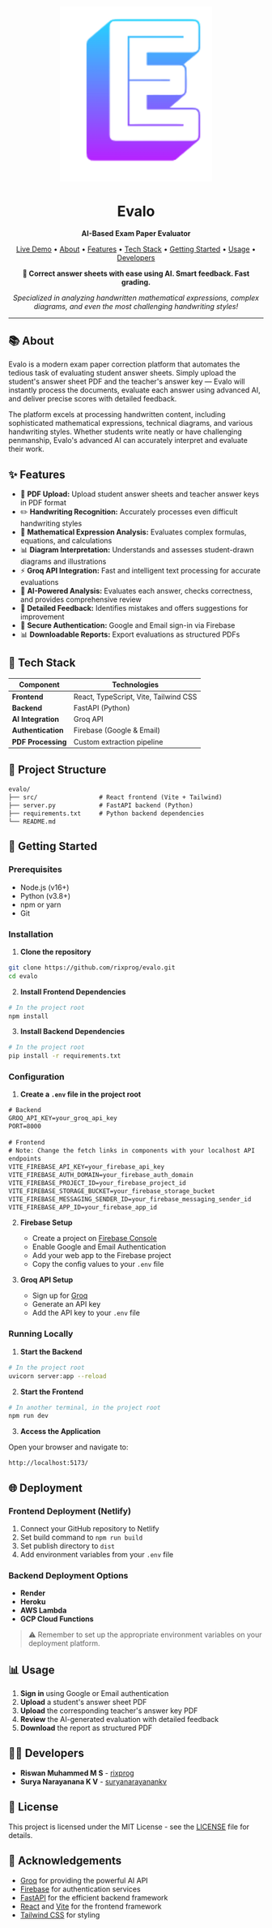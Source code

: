 <p align="center">
  <img src="https://raw.githubusercontent.com/rixprog/evalo/main/public/evalo-logo.png" alt="Evalo Logo" width="300" />
</p>

<h1 align="center">Evalo</h1>
<p align="center"><strong>AI-Based Exam Paper Evaluator</strong></p>

<p align="center">
  <a href="https://evaloai.netlify.app/">Live Demo</a> •
  <a href="#-about">About</a> •
  <a href="#-features">Features</a> •
  <a href="#-tech-stack">Tech Stack</a> •
  <a href="#-getting-started">Getting Started</a> •
  <a href="#-usage">Usage</a> •
  <a href="#-developers">Developers</a>
</p>

<p align="center">
  <strong>🚀 Correct answer sheets with ease using AI. Smart feedback. Fast grading.</strong>
</p>

<p align="center">
  <em>Specialized in analyzing handwritten mathematical expressions, complex diagrams, and even the most challenging handwriting styles!</em>
</p>

---

## 📚 About

Evalo is a modern exam paper correction platform that automates the tedious task of evaluating student answer sheets. Simply upload the student's answer sheet PDF and the teacher's answer key — Evalo will instantly process the documents, evaluate each answer using advanced AI, and deliver precise scores with detailed feedback.

The platform excels at processing handwritten content, including sophisticated mathematical expressions, technical diagrams, and various handwriting styles. Whether students write neatly or have challenging penmanship, Evalo's advanced AI can accurately interpret and evaluate their work.

## ✨ Features

- 📄 **PDF Upload:** Upload student answer sheets and teacher answer keys in PDF format
- ✏️ **Handwriting Recognition:** Accurately processes even difficult handwriting styles
- 🧮 **Mathematical Expression Analysis:** Evaluates complex formulas, equations, and calculations
- 📊 **Diagram Interpretation:** Understands and assesses student-drawn diagrams and illustrations
- ⚡ **Groq API Integration:** Fast and intelligent text processing for accurate evaluations
- 🧠 **AI-Powered Analysis:** Evaluates each answer, checks correctness, and provides comprehensive review
- 💬 **Detailed Feedback:** Identifies mistakes and offers suggestions for improvement
- 🔐 **Secure Authentication:** Google and Email sign-in via Firebase
- 📊 **Downloadable Reports:** Export evaluations as structured PDFs

## 🔧 Tech Stack

| Component | Technologies |
|-----------|-------------|
| **Frontend** | React, TypeScript, Vite, Tailwind CSS |
| **Backend** | FastAPI (Python) |
| **AI Integration** | Groq API |
| **Authentication** | Firebase (Google & Email) |
| **PDF Processing** | Custom extraction pipeline |

## 📁 Project Structure

```
evalo/
├── src/                 # React frontend (Vite + Tailwind)
├── server.py            # FastAPI backend (Python)
├── requirements.txt     # Python backend dependencies
└── README.md
```

## 🚀 Getting Started

### Prerequisites

- Node.js (v16+)
- Python (v3.8+)
- npm or yarn
- Git

### Installation

1. **Clone the repository**

```bash
git clone https://github.com/rixprog/evalo.git
cd evalo
```

2. **Install Frontend Dependencies**

```bash
# In the project root
npm install
```

3. **Install Backend Dependencies**

```bash
# In the project root
pip install -r requirements.txt
```

### Configuration

1. **Create a `.env` file in the project root**

```
# Backend
GROQ_API_KEY=your_groq_api_key
PORT=8000

# Frontend
# Note: Change the fetch links in components with your localhost API endpoints
VITE_FIREBASE_API_KEY=your_firebase_api_key
VITE_FIREBASE_AUTH_DOMAIN=your_firebase_auth_domain
VITE_FIREBASE_PROJECT_ID=your_firebase_project_id
VITE_FIREBASE_STORAGE_BUCKET=your_firebase_storage_bucket
VITE_FIREBASE_MESSAGING_SENDER_ID=your_firebase_messaging_sender_id
VITE_FIREBASE_APP_ID=your_firebase_app_id
```

2. **Firebase Setup**
   - Create a project on [Firebase Console](https://console.firebase.google.com/)
   - Enable Google and Email Authentication
   - Add your web app to the Firebase project
   - Copy the config values to your `.env` file

3. **Groq API Setup**
   - Sign up for [Groq](https://console.groq.com/)
   - Generate an API key
   - Add the API key to your `.env` file

### Running Locally

1. **Start the Backend**

```bash
# In the project root
uvicorn server:app --reload
```

2. **Start the Frontend**

```bash
# In another terminal, in the project root
npm run dev
```

3. **Access the Application**

Open your browser and navigate to:
```
http://localhost:5173/
```

## 🌐 Deployment

### Frontend Deployment (Netlify)

1. Connect your GitHub repository to Netlify
2. Set build command to `npm run build`
3. Set publish directory to `dist`
4. Add environment variables from your `.env` file

### Backend Deployment Options

- **Render**
- **Heroku**
- **AWS Lambda**
- **GCP Cloud Functions**

> ⚠️ Remember to set up the appropriate environment variables on your deployment platform.

## 📊 Usage

1. **Sign in** using Google or Email authentication
2. **Upload** a student's answer sheet PDF
3. **Upload** the corresponding teacher's answer key PDF
4. **Review** the AI-generated evaluation with detailed feedback
5. **Download** the report as structured PDF

## 👨‍💻 Developers

- **Riswan Muhammed M S** - [rixprog](https://github.com/rixprog)
- **Surya Narayanana K V** - [suryanarayanankv](https://github.com/suryanarayanankv)

## 📄 License

This project is licensed under the MIT License - see the [LICENSE](LICENSE) file for details.

## 🙏 Acknowledgements

- [Groq](https://console.groq.com/) for providing the powerful AI API
- [Firebase](https://firebase.google.com/) for authentication services
- [FastAPI](https://fastapi.tiangolo.com/) for the efficient backend framework
- [React](https://reactjs.org/) and [Vite](https://vitejs.dev/) for the frontend framework
- [Tailwind CSS](https://tailwindcss.com/) for styling